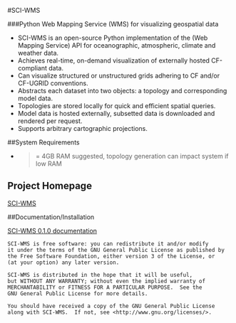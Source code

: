 #SCI-WMS

###Python Web Mapping Service (WMS) for visualizing geospatial data

* SCI-WMS is an open-source Python implementation of the (Web Mapping Service) API for oceanographic, atmospheric, climate and weather data.
* Achieves real-time, on-demand visualization of externally hosted CF-compliant data.
* Can visualize structured or unstructured grids adhering to CF and/or CF-UGRID conventions.
* Abstracts each dataset into two objects: a topology and corresponding model data.
* Topologies are stored locally for quick and efficient spatial queries.
* Model data is hosted externally, subsetted data is downloaded and rendered per request.
* Supports arbitrary cartographic projections.

##System Requirements

* >= 4GB RAM suggested, topology generation can impact system if low RAM

## Project Homepage
[SCI-WMS](https://github.com/sci-wms/sci-wms/tree/comt)

##Documentation/Installation

[SCI-WMS 0.1.0 documentation](http://asascience-open.github.io/sci-wms/docs/index.html)

    SCI-WMS is free software: you can redistribute it and/or modify
    it under the terms of the GNU General Public License as published by
    the Free Software Foundation, either version 3 of the License, or
    (at your option) any later version.

    SCI-WMS is distributed in the hope that it will be useful,
    but WITHOUT ANY WARRANTY; without even the implied warranty of
    MERCHANTABILITY or FITNESS FOR A PARTICULAR PURPOSE.  See the
    GNU General Public License for more details.

    You should have received a copy of the GNU General Public License
    along with SCI-WMS.  If not, see <http://www.gnu.org/licenses/>.
